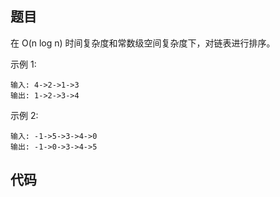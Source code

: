 ## 题目

在 O(n log n) 时间复杂度和常数级空间复杂度下，对链表进行排序。

示例 1:
~~~
输入: 4->2->1->3
输出: 1->2->3->4
~~~

示例 2:
~~~
输入: -1->5->3->4->0
输出: -1->0->3->4->5
~~~
## 代码
~~~go

~~~
